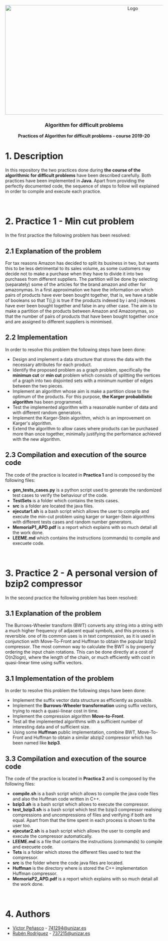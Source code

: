 <p align="center">
  <a href="https://example.com/">
    <img src="https://i.ibb.co/K99Ys0r/Logo-APD.png" alt="Logo" width=800 height=350>
  </a>

  <h3 align="center">Algorithm for difficult problems</h3>

  <p align="center">
    <b>Practices of Algorithm for difficult problems - course 2019-20</b> <br>
  </p>
</p>

# 1. Description

In this repository the two practices done during **the course of the algorithmic for difficult problems** have been described 
carefully. Both practices have been implemented in **Java**. Apart from providing the perfectly documented code, the sequence 
of steps to follow will explained in order to compile and execute each practice.

&nbsp;

# 2. Practice 1 - Min cut problem

In the first practice the following problem has been resolved:

## 2.1 Explanation of the problem

For tax reasons Amazon has decided to split its business in two, but wants this to be less detrimental to its sales volume, as 
some customers may decide not to make a purchase when they have to divide it into two purchases from different suppliers. The
partition will be done by selecting (separately) some of the articles for the brand amazon and other for amazonymas. In 
a first approximation we have the information on which pairs of products have ever been bought together, that is, we have a 
table of booleans so that T(i,j) is true if the products indexed by i and j indexes have ever been bought together and false in 
any other case. The aim is to make a partition of the products between Amazon and Amazonymas, so that the number of pairs of 
products that have been bought together once and are assigned to different suppliers is minimised.

## 2.2 Implementation

In order to resolve this problem the following steps have been done:

* Design and implement a data structure that stores the data with the necessary attributes for each product. 
* Identify the proposed problem as a graph problem, specifically the **minimun cut** or **min cut** problem which consists of
  splitting the vertices of a graph into two disjointed sets with a minimum number of edges between the two pieces.
* Implement an algorithm whose aim is make a partition close to the optimum of the products. For this purpose, 
  **the Karger probabilistic algorithm** has been programmed.
* Test the implemented algorithm with a reasonable number of data and with different random generators.
* Implement the Karger-Stein algorithm, which is an improvement on Karger's algorithm.
* Extend the algorithm to allow cases where products can be purchased more than once together, minimally justifying the
  performance achieved with the new algorithm.
  
## 2.3 Compilation and execution of the source code

The code of the practice is located in **Practica 1** and is composed by the following files:

* **gen_tests_cases.py** is a python script used to generate the randomized test cases to verify the behaviour of the code.
* **TestSets** is a folder which contains the tests cases.
* **src** is a folder are located the java files. 
* **ejecutar1.sh** is a bash script which allows the user to compile and execute the min-cut problem using karger or 
  karger-Stein algorithms with different tests cases and random number generators.
* **MemoriaP1_APD.pdf** is a report which explains with so much detail all the work done. 
* **LEEME.md** which contains the instructions (commands) to compile and execuete code.

&nbsp;

# 3. Practice 2 - A personal version of bzip2 compressor

In the second practice the following problem has been resolved:

## 3.1 Explanation of the problem

The Burrows-Wheeler transform (BWT) converts any string into a string with a much higher frequency of adjacent equal symbols,
and this process is reversible. one of its common uses is in text compression, as it is used in conjunction with 
Move-To-Front and Huffman to obtain the popular bzip2 compressor. The most common way to calculate the BWT is by properly 
ordering the input chain rotations. This can be done directly at a cost of O(n2logn), where the length of the chain, or much
efficiently with cost in quasi-linear time using suffix vectors.

## 3.1 Implementation of the problem

In order to resolve this problem the following steps have been done:

* Implement the suffix vector data structure as efficiently as possible.
* Implement the **Burrows-Wheeler transformation** using suffix vectors, trying to reach a quasi-linear cost in time.
* Implement the compression algorithm **Move-to-Front**.
* Test all the implemented algorithms with a sufficient number of interesting data and of sufficient size.
* Using some **Huffman** public implementation, combine BWT, Move-To-Front and Huffman to obtain a 
  similar abzip2 compressor which has been named like **bzip3**.
  
## 3.3 Compilation and execution of the source code

The code of the practice is located in **Practica 2** and is composed by the following files:

* **compile.sh** is a bash script which allows to compile the java code files and also the Huffman code written in C++.
* **bzip3.ah** is a bash script which allows to execute the compressor.
* **test_bzip3.sh** is a bash script which test the bzip3 compressor realising compressions and uncompressions of files and
verifying if both are equal. Apart from that the time spent in each process is shown to the user too.
* **ejecutar2.sh** is a bash script which allows the user to compile and execute the compressor automatically.
* **LEEME.md** is a file that contains the instructions (commands) to compile and execuete code.
* **Tets** is a folder which stores the different files used to test the compressor.
* **src** is the folder where the code java files are located.
* **Huffman** is the directory where is stored the C++ implementation Huffman compressor.
* **MemoriaP2_APD.pdf** is a report which explains with so much detail all the work done.

&nbsp;

# 4. Authors

* [Victor Peñasco](https://github.com/vpec) - 741294@unizar.es
* [Rubén Rodríguez](https://github.com/ZgzInfinity) - 737215@unizar.es





























